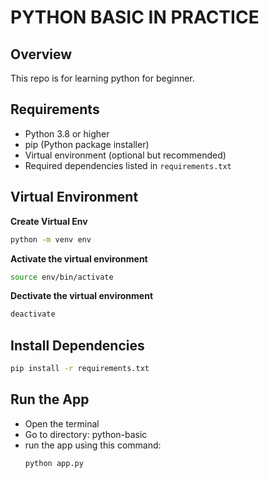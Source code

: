 # PYTHON BASIC IN PRACTICE

## Overview

This repo is for learning python for beginner.

## Requirements

- Python 3.8 or higher
- pip (Python package installer)
- Virtual environment (optional but recommended)
- Required dependencies listed in `requirements.txt`

## Virtual Environment

**Create Virtual Env**

```bash
python -m venv env
```

**Activate the virtual environment**

```bash
source env/bin/activate
```

**Dectivate the virtual environment**

```bash
deactivate
```

## Install Dependencies

```bash
pip install -r requirements.txt
```

## Run the App

- Open the terminal
- Go to directory: python-basic
- run the app using this command:
  ```bash
  python app.py
  ```